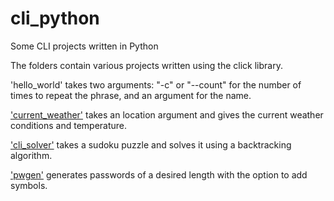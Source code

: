 # cli_python
Some CLI projects written in Python

The folders contain various projects written using the click library.

'hello_world' takes two arguments: "-c" or "--count" for the number of times to repeat the phrase, and an argument for the name.

['current_weather'](https://github.com/oliverchen415/cli_python/blob/master/weather/README.md) takes an location argument and gives the current weather conditions and temperature. 

['cli_solver'](https://github.com/oliverchen415/cli_python/blob/master/sudoku_python/README.md) takes a sudoku puzzle and solves it using a backtracking algorithm.

['pwgen'](https://github.com/oliverchen415/cli_python/blob/master/pwgen/README.md) generates passwords of a desired length with the option to add symbols.
